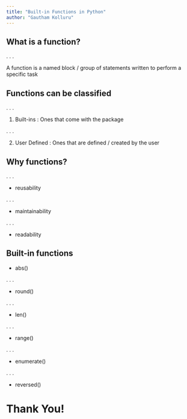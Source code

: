 ```yaml
---
title: "Built-in Functions in Python"
author: "Gautham Kolluru"
---
```


## What is a function?

. . .

A function is a named block / group of statements written to perform a specific task

## Functions can be classified

. . .

1. Built-ins : Ones that come with the package

. . .

2. User Defined : Ones that are defined / created by the user

## Why functions?

. . .

- reusability

. . .

- maintainability

. . .

- readability

## Built-in functions

- abs()

. . .

- round()

. . .

- len()

. . .

- range()

. . .

- enumerate()

. . .

- reversed()

# Thank You!
